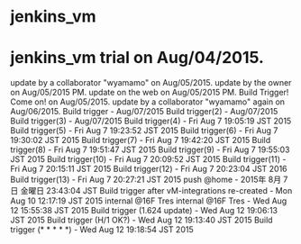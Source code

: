 # jenkins_vm
# jenkins_vm trial on Aug/04/2015.
update by a collaborator "wyamamo" on Aug/05/2015.
update by the owner on Aug/05/2015 PM.
update on the web on Aug/05/2015 PM.
Build Trigger! Come on! on Aug/05/2015.
update by a collaborator "wyamamo" again on Aug/06/2015.
Build trigger - Aug/07/2015
Build trigger(2) - Aug/07/2015
Build trigger(3) - Aug/07/2015
Build trigger(4) - Fri Aug  7 19:05:19 JST 2015
Build trigger(5) - Fri Aug  7 19:23:52 JST 2015
Build trigger(6) - Fri Aug  7 19:30:02 JST 2015
Build trigger(7) - Fri Aug  7 19:42:20 JST 2015
Build trigger(8) - Fri Aug  7 19:51:47 JST 2015
Build trigger(9) - Fri Aug  7 19:55:03 JST 2015
Build trigger(10) - Fri Aug  7 20:09:52 JST 2015
Build trigger(11) - Fri Aug  7 20:15:11 JST 2015
Build trigger(12) - Fri Aug  7 20:23:04 JST 2016
Build trigger(13) - Fri Aug  7 20:27:21 JST 2015
push @home - 2015年  8月  7日 金曜日 23:43:04 JST
Build trigger after vM-integrations re-created - Mon Aug 10 12:17:19 JST 2015
internal @16F Tres
internal @16F Tres - Wed Aug 12 15:55:38 JST 2015
Build trigger (1.624 update) - Wed Aug 12 19:06:13 JST 2015
Build trigger (H/1 OK?) - Wed Aug 12 19:13:40 JST 2015
Build trigger (* * * * *) - Wed Aug 12 19:18:54 JST 2015
